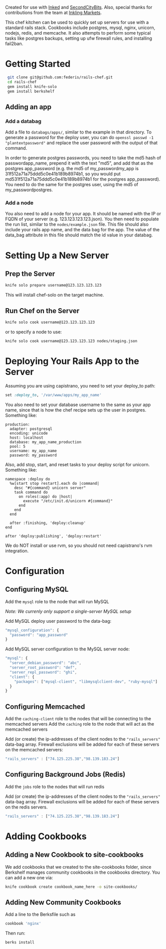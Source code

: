 Created for use with [Inked](https://www.inkedcrm.com) and [SecondCityBits](https://www.secondcitybits.com). Also, special thanks for contributions from the team at [Inkling Markets](http://inklingmarkets.com/).

This chef kitchen can be used to quickly set up servers for use with a standard rails stack. Cookbooks include postgres, mysql, nginx, unicorn, nodejs, redis, and memcache. It also attempts to perform some typical tasks like postgres backups, setting up ufw firewall rules, and installing fail2ban.


Getting Started
===============

```bash
 git clone git@github.com:federis/rails-chef.git
 cd rails-chef
 gem install knife-solo
 gem install berkshelf
```

Adding an app
-------------

### Add a databag

Add a file to ```databags/apps/```, similar to the example in that directory. To generate a password for the deploy user, you can do ```openssl passwd -1 "plantextpassword"``` and replace the user password with the output of that command.

In order to generate postgres passwords, you need to take the md5 hash of passwordapp_name, prepend it with the text "md5", and add that as the postgres app_password (e.g. the md5 of my_passwordmy_app is 31f512a71a75ddd5c0e41b189b8974b1, so you would put md531f512a71a75ddd5c0e41b189b8974b1 for the postgres app_password). You need to do the same for the postgres user, using the md5 of my_passwordpostgres.

### Add a node

You also need to add a node for your app. It should be named with the IP or FQDN of your server (e.g. 123.123.123.123.json). You then need to populate the run list, similar to the ```nodes/example.json``` file. This file should also include your rails app name, and the data bag for the app. The value of the data_bag attribute in this file should match the id value in your databag.


Setting Up a New Server
=======================

Prep the Server
---------------

```bash
knife solo prepare username@123.123.123.123
```

This will install chef-solo on the target machine.


Run Chef on the Server
----------------------

```bash
knife solo cook username@123.123.123.123
```

or to specify a node to use:

```bash
knife solo cook username@123.123.123.123 nodes/staging.json
```


Deploying Your Rails App to the Server
======================================

Assuming you are using capistrano, you need to set your deploy_to path:

```ruby
set :deploy_to, '/var/www/apps/my_app_name'
```

You also need to set your database username to the same as your app name, since that is how the chef recipe sets up the user in postgres. Something like: 

```
production:
  adapter: postgresql
  encoding: unicode
  host: localhost
  database: my_app_name_production
  pool: 5
  username: my_app_name
  password: my_password
```

Also, add stop, start, and reset tasks to your deploy script for unicorn. Something like:

```
namespace :deploy do
  %w[start stop restart].each do |command|
    desc "#{command} unicorn server"
    task command do
      on roles(:app) do |host|
        execute "/etc/init.d/unicorn #{command}"
      end
    end
  end

  after :finishing, 'deploy:cleanup'
end

after 'deploy:publishing', 'deploy:restart'
```

We do NOT install or use rvm, so you should not need capistrano's rvm integration.


Configuration
=============

Configuring MySQL
-----------------

Add the ```mysql``` role to the node that will run MySQL

_Note: We currenly only support a single-server MySQL setup_

Add MySQL deploy user password to the data-bag:

```javascript
"mysql_configuration": {
  "password": "app_password"
}
```

Add MySQL server configuration to the MySQL server node:

```javascript
"mysql": {
  "server_debian_password": "abc",
  "server_root_password": "def",
  "server_repl_password": "ghi",
  "client": {
    "packages": ["mysql-client", "libmysqlclient-dev", "ruby-mysql"]
  }
}

```
Configuring Memcached
---------------------

Add the ```caching-client``` role to the nodes that will be connecting to the memcached servers
Add the ```caching``` role to the node that will act as the memcached servers

Add (or create) the ip-addresses of the client nodes to the ```"rails_servers"``` data-bag array. Firewall exclusions will be added for each of these servers on the memcached servers:

```javascript
"rails_servers" : ["74.125.225.38","98.139.183.24"]
```

Configuring Background Jobs (Redis)
-----------------------------------

Add the ```jobs``` role to the nodes that will run redis

Add (or create) the ip-addresses of the client nodes to the ```"rails_servers"``` data-bag array. Firewall exclusions will be added for each of these servers on the redis servers. 


```javascript
"rails_servers" : ["74.125.225.38","98.139.183.24"]
```



Adding Cookbooks
================

Adding a New Cookbook to site-cookbooks
---------------------------------------

We add cookbooks that we created to the site-cookbooks folder, since Berkshelf manages community cookbooks in the cookbooks directory. You can add a new one via:

```bash
knife cookbook create cookbook_name_here -o site-cookbooks/
```


Adding New Community Cookbooks
------------------------------

Add a line to the Berksfile such as 

```ruby
cookbook 'nginx'
```

Then run:

```bash
berks install
```
